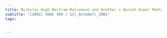 ```yaml
---
title: Nicholas Hugh Bertram Malcomson and Another v Naresh Kumar Mehta 
subtitle: "[2001] SGHC 309 / 12\_October\_2001"
tags:


---
```


